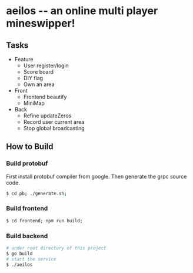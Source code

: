 # aeilos -- an online multi player mineswipper!

## Tasks

- Feature
	- User register/login
	- Score board
	- DIY flag
	- Own an area
- Front
	- Frontend beautify
	- MiniMap
- Back
	- Refine updateZeros
	- Record user current area
	- Stop global broadcasting




## How to Build

### Build protobuf
First install protobuf compiler from google. Then generate the grpc source code.
```sh
$ cd pb; ./generate.sh;
```

### Build frontend
```sh
$ cd frontend; npm run build;
```

### Build backend
```sh
# under root directory of this project
$ go build
# start the service
$ ./aeilos
```